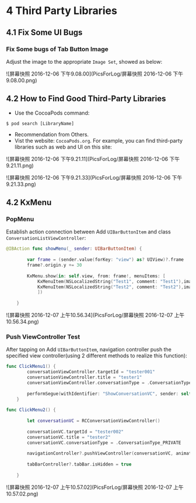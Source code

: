 # 4 Third Party Libraries

## 4.1 Fix Some UI Bugs

### Fix Some bugs of Tab Button Image

Adjust the image to the appropriate `Image Set`, showed as below:

![屏幕快照 2016-12-06 下午9.08.00](PicsForLog/屏幕快照 2016-12-06 下午9.08.00.png)

## 4.2 How to Find Good Third-Party Libraries

* Use the CocoaPods command:

```shell
$ pod search [LibraryName]
```

* Recommendation from Others.
* Vist the website: `CocoaPods.org`. For example, you can find third-party libraries such as web and UI on this site:

![屏幕快照 2016-12-06 下午9.21.11](PicsForLog/屏幕快照 2016-12-06 下午9.21.11.png)

![屏幕快照 2016-12-06 下午9.21.33](PicsForLog/屏幕快照 2016-12-06 下午9.21.33.png)

## 4.2 KxMenu

### PopMenu

Establish action connection between Add `UIBarButtonItem` and class `ConversationListViewController`:

```swift
@IBAction func showMenu(_ sender: UIBarButtonItem) {
        
        var frame = (sender.value(forKey: "view") as? UIView)?.frame
        frame?.origin.y += 30
        
        KxMenu.show(in: self.view, from: frame!, menuItems: [
            KxMenuItem(NSLocalizedString("Test1", comment: "Test1"),image: UIImage(named: "contact"), target:self, action: "ClickMenu1"),
            KxMenuItem(NSLocalizedString("Test2", comment: "Test2"),image: UIImage(named: "contact"), target:self,action: "ClickMenu2")
            ])
        
    }
```

![屏幕快照 2016-12-07 上午10.56.34](PicsForLog/屏幕快照 2016-12-07 上午10.56.34.png)

### Push ViewController Test

After tapping on Add `UIBarButtonItem`, navigation controller push the specified view controller(using 2 different methods to realize this function):

```swift
func ClickMenu1() {
        conversationViewController.targetId = "tester001"
        conversationViewController.title = "tester1"
        conversationViewController.conversationType = .ConversationType_PRIVATE
        
        performSegue(withIdentifier: "ShowConversationVC", sender: self)
    }
    
func ClickMenu2() {
        
        let conversationVC = RCConversationViewController()
        
        conversationVC.targetId = "tester002"
        conversationVC.title = "tester2"
        conversationVC.conversationType = .ConversationType_PRIVATE
        
        navigationController?.pushViewController(conversationVC, animated: true)
        
        tabBarController?.tabBar.isHidden = true
        
    }
```

![屏幕快照 2016-12-07 上午10.57.02](PicsForLog/屏幕快照 2016-12-07 上午10.57.02.png)